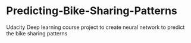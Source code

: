 # Predicting-Bike-Sharing-Patterns
Udacity Deep learning course project to create neural network to predict the bike sharing patterns
